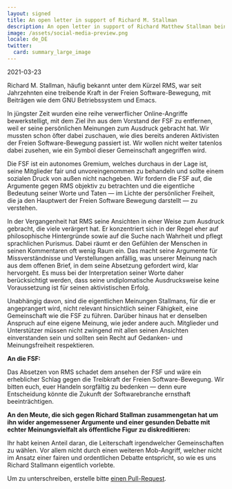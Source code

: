 ```yaml
---
layout: signed
title: An open letter in support of Richard M. Stallman
description: An open letter in support of Richard Matthew Stallman being reinstated by the Free Software Foundation
image: /assets/social-media-preview.png
locale: de_DE
twitter:
  card: summary_large_image
---
```


2021-03-23

Richard M. Stallman, häufig bekannt unter dem Kürzel RMS, war seit
Jahrzehnten eine treibende Kraft in der Freien Software-Bewegung,
mit Beiträgen wie dem GNU Betriebssystem und Emacs.

In jüngster Zeit wurden eine reihe verwerflicher Online-Angriffe
bewerkstelligt, mit dem Ziel ihn aus dem Vorstand der FSF zu entfernen,
weil er seine persönlichen Meinungen zum Ausdruck gebracht hat. Wir
mussten schon öfter dabei zuschauen, wie dies bereits anderen Aktivisten
der Freien Software-Bewegung passiert ist. Wir wollen nicht weiter
tatenlos dabei zusehen, wie ein Symbol dieser Gemeinschaft angegriffen
wird.

Die FSF ist ein autonomes Gremium, welches durchaus in der Lage ist,
seine Mitglieder fair und unvoreingenommen zu behandeln und sollte
einem sozialen Druck von außen nicht nachgeben. Wir fordern die FSF auf,
die Argumente gegen RMS objektiv zu betrachten und die eigentliche
Bedeutung seiner Worte und Taten — im Lichte der persönlicher Freiheit,
die ja den Hauptwert der Freien Software Bewegung darstellt — zu
verstehen.

In der Vergangenheit hat RMS seine Ansichten in einer Weise zum
Ausdruck gebracht, die viele verärgert hat. Er konzentriert
sich in der Regel eher auf philosophische Hintergründe sowie auf die
Suche nach Wahrheit und pflegt sprachlichen Purismus. Dabei räumt er
den Gefühlen der Menschen in seinen Kommentaren oft wenig Raum ein.
Das macht seine Argumente für Missverständnisse und Verstellungen
anfällig, was unserer Meinung nach aus dem offenen Brief, in dem seine
Absetzung gefordert wird, klar hervorgeht. Es muss bei der Interpretation
seiner Worte daher berücksichtigt werden, dass seine undiplomatische
Ausdrucksweise keine Voraussetzung ist für seinen aktivistischen Erfolg.

Unabhängig davon, sind die eigentlichen Meinungen Stallmans, für die er
angeprangert wird, nicht relevant hinsichtlich seiner Fähigkeit, eine
Gemeinschaft wie die FSF zu führen. Darüber hinaus hat er denselben
Anspruch auf eine eigene Meinung, wie jeder andere auch. Mitglieder und
Unterstützer müssen nicht zwingend mit allen seinen Ansichten
einverstanden sein und sollten sein Recht auf Gedanken- und
Meinungsfreiheit respektieren.

**An die FSF:**

Das Absetzen von RMS schadet dem ansehen der FSF und wäre ein erheblicher
Schlag gegen die Treibkraft der Freien Software-Bewegung.
Wir bitten euch, euer Handeln sorgfältig zu bedenken — denn eure Entscheidung
könnte die Zukunft der Softwarebranche ernsthaft beeinträchtigen.

**An den Meute, die sich gegen Richard Stallman zusammengetan hat um
ihn wider angemessener Argumente und einer gesunden Debatte mit echter
Meinungsvielfalt als öffentliche Figur zu diskreditieren:**

Ihr habt keinen Anteil daran, die Leiterschaft irgendwelcher 
Gemeinschaften zu wählen. Vor allem nicht durch einen weiteren Mob-Angriff, 
welcher nicht im Ansatz einer fairen und ordentlichen Debatte
entspricht, so wie es uns Richard Stallmann eigentlich vorlebte. 

Um zu unterschreiben, erstelle bitte [einen Pull-Request](https://github.com/rms-support-letter/rms-support-letter.github.io/pulls).
